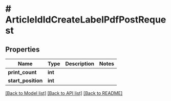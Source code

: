 # # ArticleIdIdCreateLabelPdfPostRequest

## Properties

Name | Type | Description | Notes
------------ | ------------- | ------------- | -------------
**print_count** | **int** |  |
**start_position** | **int** |  |

[[Back to Model list]](../../README.md#models) [[Back to API list]](../../README.md#endpoints) [[Back to README]](../../README.md)
